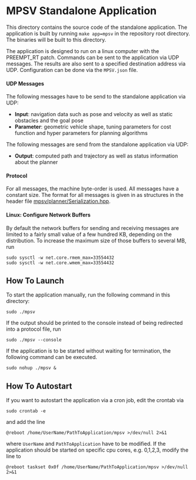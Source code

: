 # MPSV Standalone Application
This directory contains the source code of the standalone application.
The application is built by running `make app=mpsv` in the repository root directory.
The binaries will be built to this directory.

The application is designed to run on a linux computer with the PREEMPT_RT patch.
Commands can be sent to the application via UDP messages.
The results are also sent to a specified destination address via UDP.
Configuration can be done via the `MPSV.json` file.

#### UDP Messages
The following messages have to be send to the standalone application via UDP:
  - **Input**: navigation data such as pose and velocity as well as static obstacles and the goal pose
  - **Parameter**: geometric vehicle shape, tuning parameters for cost function and hyper parameters for planning algorithms

The following messages are send from the standalone application via UDP:
  - **Output**: computed path and trajectory as well as status information about the planner

#### Protocol
For all messages, the machine byte-order is used.
All messages have a constant size.
The format for all messages is given in as structures in the header file [mpsv/planner/Serialization.hpp](../../source/mpsv/planner/Serialization.hpp).


#### Linux: Configure Network Buffers
By default the network buffers for sending and receiving messages are limited to a fairly small value of a few hundred KB, depending on the distribution.
To increase the maximum size of those buffers to several MB, run
```
sudo sysctl -w net.core.rmem_max=33554432
sudo sysctl -w net.core.wmem_max=33554432
```

## How To Launch
To start the application manually, run the following command in this directory:
```
sudo ./mpsv
```

If the output should be printed to the console instead of being redirected into a protocol file, run
```
sudo ./mpsv --console
```

If the application is to be started without waiting for termination, the following command can be executed.
```
sudo nohup ./mpsv &
```


## How To Autostart
If you want to autostart the application via a cron job, edit the crontab via
```
sudo crontab -e
```
and add the line
```
@reboot /home/UserName/PathToApplication/mpsv >/dev/null 2>&1
```
where ``UserName`` and ``PathToApplication`` have to be modified.
If the application should be started on specific cpu cores, e.g. 0,1,2,3, modify the line to
```
@reboot taskset 0x0f /home/UserName/PathToApplication/mpsv >/dev/null 2>&1
```
